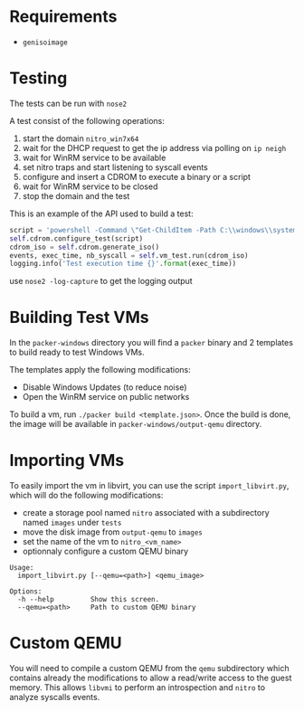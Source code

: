 # Requirements

- `genisoimage`

# Testing

The tests can be run with `nose2`

A test consist of the following operations:

1. start the domain `nitro_win7x64`
2. wait for the DHCP request to get the ip address via polling on `ip neigh`
3. wait for WinRM service to be available
4. set nitro traps and start listening to syscall events
5. configure and insert a CDROM to execute a binary or a script
6. wait for WinRM service to be closed
7. stop the domain and the test

This is an example of the API used to build a test:

~~~Python
script = 'powershell -Command \"Get-ChildItem -Path C:\\windows\\system32"'
self.cdrom.configure_test(script)
cdrom_iso = self.cdrom.generate_iso()
events, exec_time, nb_syscall = self.vm_test.run(cdrom_iso)
logging.info('Test execution time {}'.format(exec_time))
~~~

use `nose2 -log-capture` to get the logging output

# Building Test VMs

In the `packer-windows` directory you will find a `packer` binary and 2 templates
to build ready to test Windows VMs.

The templates apply the following modifications:

- Disable Windows Updates (to reduce noise)
- Open the WinRM service on public networks

To build a vm, run `./packer build <template.json>`.
Once the build is done, the image will be available in `packer-windows/output-qemu` directory.

# Importing VMs

To easily import the vm in libvirt, you can use the script `import_libvirt.py`,
which will do the following modifications:
- create a storage pool named `nitro` associated with a subdirectory named `images` under `tests`
- move the disk image from `output-qemu` to `images`
- set the name of the vm to `nitro_<vm_name>`
- optionnaly configure a custom QEMU binary

~~~
Usage:
  import_libvirt.py [--qemu=<path>] <qemu_image>

Options:
  -h --help         Show this screen.
  --qemu=<path>     Path to custom QEMU binary
~~~

# Custom QEMU

You will need to compile a custom QEMU from the `qemu` subdirectory which contains
already the modifications to allow a read/write access to the guest memory.
This allows `libvmi` to perform an introspection and `nitro` to analyze syscalls events.
